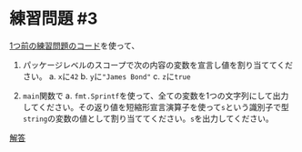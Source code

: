 # 練習問題 #3  

[1つ前の練習問題のコード](https://play.golang.org/p/MyZ_PFW_kq)を使って、

  1. パッケージレベルのスコープで次の内容の変数を宣言し値を割り当ててください。
    a. `x`に`42`
    b. `y`に`"James Bond"`
    c. `z`に`true`

  2. `main`関数で
    a. `fmt.Sprintf`を使って、全ての変数を1つの文字列にして出力してください。その返り値を短縮形宣言演算子を使って`s`という識別子で型`string`の変数の値として割り当ててください。`s`を出力してください。

[解答](https://play.golang.org/p/1HUBT9-WDo)  

